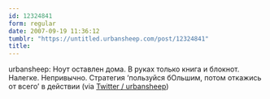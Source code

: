 ```yaml
---
id: 12324841
form: regular
date: 2007-09-19 11:36:12
tumblr: "https://untitled.urbansheep.com/post/12324841"
title:
---
```


<p>urbansheep: Ноут оставлен дома. В руках только книга и блокнот. Налегке. Непривычно. Стратегия &lsquo;пользуйся бОльшим, потом откажись от всего&rsquo; в действии (via <a href="http://twitter.com/urbansheep/statuses/278551342">Twitter / urbansheep</a>)</p>


